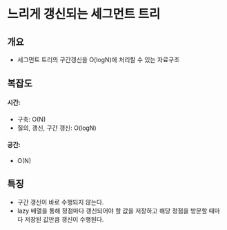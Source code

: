 # 느리게 갱신되는 세그먼트 트리

## 개요
* 세그먼트 트리의 구간갱신을 O(logN)에 처리할 수 있는 자료구조

## 복잡도
#### 시간: 
* 구축: O(N)
* 질의, 갱신, 구간 갱신: O(logN)
#### 공간:
* O(N)

## 특징
* 구간 갱신이 바로 수행되지 않는다.
* lazy 배열을 통해 정점마다 갱신되어야 할 값을 저장하고 해당 정점을 방문할 때마다 저장된 값만큼 갱신이 수행된다.
